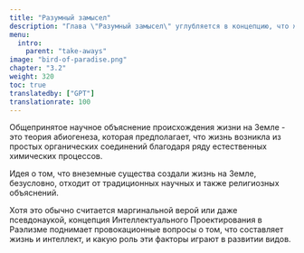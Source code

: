 ```yaml
---
title: "Разумный замысел"
description: "Глава \"Разумный замысел\" углубляется в концепцию, что жизнь на Земле является результатом намеренного создания развитой внеземной цивилизацией, в отличие от случайных эволюционных процессов. Эта глава исследует сложности этой теории, рассматривая доказательства и аргументы, поддерживающие идею сознательной, разумной силы, стоящей за развитием жизни и человеческой цивилизации. Она также может рассмотреть более широкие последствия этой точки зрения, бросая вызов традиционным научным и философским взглядам на эволюцию и происхождение жизни."
menu:
  intro:
    parent: "take-aways"
image: "bird-of-paradise.png"
chapter: "3.2"
weight: 320
toc: true
translatedby: ["GPT"]
translationrate: 100
---
```


Общепринятое научное объяснение происхождения жизни на Земле - это теория абиогенеза, которая предполагает, что жизнь возникла из простых органических соединений благодаря ряду естественных химических процессов.

Идея о том, что внеземные существа создали жизнь на Земле, безусловно, отходит от традиционных научных и также религиозных объяснений.

Хотя это обычно считается маргинальной верой или даже псевдонаукой, концепция Интеллектуального Проектирования в Раэлизме поднимает провокационные вопросы о том, что составляет жизнь и интеллект, и какую роль эти факторы играют в развитии видов.
